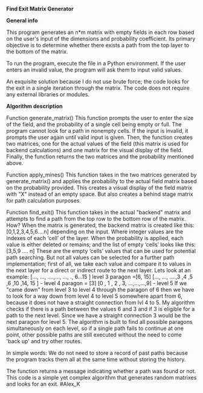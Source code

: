 **Find Exit Matrix Generator**

**General info**

This program generates an n*m matrix with empty fields in each row based on the user's input of the dimensions and probability coefficient. Its primary objective is to determine whether there exists a path from the top layer to the bottom of the matrix.

To run the program, execute the file in a Python environment. If the user enters an invalid value, the program will ask them to input valid values.

An exquisite solution because I do not use brute force; the code looks for the exit in a single iteration through the matrix. The code does not require any external libraries or modules.



**Algorithm description**

Function generate_matrix()
This function prompts the user to enter the size of the field, and the probability of a single cell being empty or full. The program cannot look for a path in nonempty cells. If the input is invalid, it prompts the user again until valid input is given. Then, the function creates two matrices, one for the actual values of the field (this matrix is used for backend calculations) and one matrix for the visual display of the field. Finally, the function returns the two matrices and the probability mentioned above.


Function apply_mines()
This function takes in the two matrices generated by generate_matrix() and applies the probability to the actual field matrix based on the probability provided. This creates a visual display of the field matrix with "X" instead of an empty space. But also creates a behind stage matrix for path calculation purposes.



Function find_exit()
This function takes in the actual "backend" matrix and attempts to find a path from the top row to the bottom row of the matrix. How?
When the matrix is generated, the backend matrix is created like this:
[0,1,2,3,4,5,6....n] depending on the input. Where integer values are the indexes of each ‘cell’ of the layer.
When the probability is applied, each value is either deleted or remains; and the list of empty ‘cells’ looks like this:
[3,5,9 .... n]
These are the empty ‘cells’ values that can be used for potential path searching.
But not all values can be selected for a further path implementation; first of all, we take each value and compare it to values in the next layer for a direct or indirect route to the next layer. Lets look at an example:
[..., ..., ....,..., ..., ., 6...15 ] level 3 			paragon =[6, 15]
[..., ..., ....,3 ,4 ,5 ,6 ,10 ,14, 15 ] - level 4 		paragon = [3]
[0 , 1 , 2 , 3, ...,...,...,9] - level 5
If we "came down" from level 3 to level 4 through the paragon of 6 then we have to look for a way down from level 4 to level 5 somewhere apart from 6, because it does not have a straight connection from lvl 4 to 5. My algorithm checks if there is a path between the values 6 and 3 and if 3 is eligible for a path to the next level. Since we have a straight connection 3 would be the next paragon for level 5. The algorithm is built to find all possible paragons simultaneously on each level, so if a single path fails to continue at one point, other possible paths are still executed without the need to come 'back up' and try other routes.

In simple words: We do not need to store a record of past paths because the program tracks them all at the same time without storing the history. 

The function returns a message indicating whether a path was found or not. This code is a simple yet complex algorithm that generates random matrixes and looks for an exit.
#Alex_K

